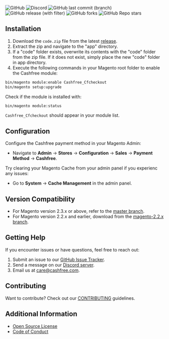 
![GitHub](https://img.shields.io/github/license/cashfree/cashfree-magento) ![Discord](https://img.shields.io/discord/931125665669972018?label=discord) ![GitHub last commit (branch)](https://img.shields.io/github/last-commit/cashfree/cashfree-magento/master) ![GitHub release (with filter)](https://img.shields.io/github/v/release/cashfree/cashfree-magento?label=latest) ![GitHub forks](https://img.shields.io/github/forks/cashfree/cashfree-magento)  ![GitHub Repo stars](https://img.shields.io/github/stars/cashfree/cashfree-magento)

## Installation

1. Download the `code.zip` file from the latest [release](https://github.com/cashfree/cashfree-magento/releases).
2. Extract the zip and navigate to the "app" directory.
3. If a "code" folder exists, overwrite its contents with the "code" folder from the zip file. If it does not exist, simply place the new "code" folder in app directory.
4. Execute the following commands in your Magento root folder to enable the Cashfree module:

```bash
bin/magento module:enable Cashfree_Cfcheckout
bin/magento setup:upgrade
```

Check if the module is installed with:

```bash
bin/magento module:status
```

`Cashfree_Cfcheckout` should appear in your module list.

## Configuration

Configure the Cashfree payment method in your Magento Admin:

- Navigate to **Admin** -> **Stores** -> **Configuration** -> **Sales** -> **Payment Method** -> **Cashfree**.

Try clearing your Magento Cache from your admin panel if you experienc any issues:

- Go to **System** -> **Cache Management** in the admin panel. 

## Version Compatibility

- For Magento version 2.3.x or above, refer to the [master branch](https://github.com/cashfree/cashfree-magento).
- For Magento version 2.2.x and earlier, download from the [magento-2.2.x branch](https://github.com/cashfree/cashfree-magento/tree/magento-2.2.x).

## Getting Help

If you encounter issues or have questions, feel free to reach out:

1. Submit an issue to our [GitHub Issue Tracker](https://github.com/cashfree/cashfree-magento/issues).
2. Send a message on our [Discord server](https://discord.gg/znT6X45qDS).
3. Email us at care@cashfree.com.

## Contributing

Want to contribute? Check out our [CONTRIBUTING](CONTRIBUTING.md) guidelines.

## Additional Information

- [Open Source License](LICENSE.md)
- [Code of Conduct](CODE_OF_CONDUCT.md)
